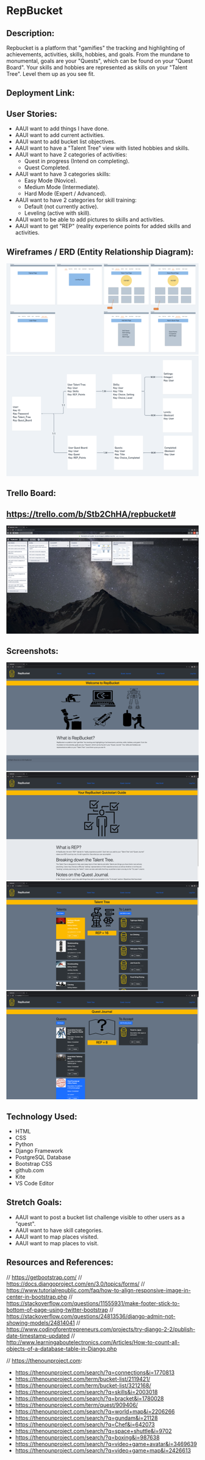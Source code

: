 # RepBucket

## Description:

Repbucket is a platform that "gamifies" the tracking and highlighting of achievements, activities, skills, hobbies, and goals. From the mundane to monumental, goals are your "Quests", which can be found on your "Quest Board". Your skills and hobbies are represented as skills on your "Talent Tree". Level them up as you see fit.

## Deployment Link: 

## User Stories:
- AAUI want to add things I have done.
- AAUI want to add current activities.
- AAUI want to  add bucket list objectives.
- AAUI want to have a "Talent Tree" view with listed hobbies and skills.
- AAUI want to have 2 categories of activities:
  - Quest in progress (Intend on completing).
  - Quest Completed.
- AAUI want to have 3 categories skills:
  - Easy Mode (Novice).
  - Medium Mode (Intermediate).
  - Hard Mode (Expert / Advanced).
- AAUI want to have 2 categories for skill training:
  - Default (not currently active).
  - Leveling (active with skill).
- AAUI want to be able to add pictures to skills and activities.
- AAUI want to get "REP" (reality experience points for added skills and activities.

## Wireframes / ERD (Entity Relationship Diagram):
![WIREFRAME](img/wireframe.png)
![ERD](img/erd.png)

## Trello Board:
## https://trello.com/b/Stb2ChHA/repbucket#
![Trello](img/trello.png)

## Screenshots:
![Home](img/01.png)
![About](img/02.png)
![Talent](img/03.png)
![Quest](img/04.png)

## Technology Used:
- HTML
- CSS
- Python
- Django Framework
- PostgreSQL Database
- Bootstrap CSS
- github.com
- Kite
- VS Code Editor

## Stretch Goals:
- AAUI want to post a bucket list challenge visible to other users as a "quest".
- AAUI want to have skill categories.
- AAUI want to map places visited.
- AAUI want to map places to visit.

## Resources and References: 
// https://getbootstrap.com/
// https://docs.djangoproject.com/en/3.0/topics/forms/
// https://www.tutorialrepublic.com/faq/how-to-align-responsive-image-in-center-in-bootstrap.php
// https://stackoverflow.com/questions/11555931/make-footer-stick-to-bottom-of-page-using-twitter-bootstrap
// https://stackoverflow.com/questions/24813536/django-admin-not-showing-models/24814041
// https://www.codingforentrepreneurs.com/projects/try-django-2-2/publish-date-timestamp-updated
// http://www.learningaboutelectronics.com/Articles/How-to-count-all-objects-of-a-database-table-in-Django.php

// https://thenounproject.com:
- https://thenounproject.com/search/?q=connections&i=1770813
- https://thenounproject.com/term/bucket-list/2119421/
- https://thenounproject.com/term/bucket-list/3212168/
- https://thenounproject.com/search/?q=skills&i=2003018
- https://thenounproject.com/search/?q=bracket&i=1780028
- https://thenounproject.com/term/quest/909406/
- https://thenounproject.com/search/?q=world+map&i=2206266
- https://thenounproject.com/search/?q=gundam&i=21128
- https://thenounproject.com/search/?q=Chef&i=642073
- https://thenounproject.com/search/?q=space+shuttle&i=9702
- https://thenounproject.com/search/?q=boxing&i=987638
- https://thenounproject.com/search/?q=video+game+avatar&i=3469639
- https://thenounproject.com/search/?q=video+game+map&i=2426613